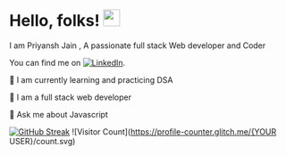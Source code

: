 # Hello, folks! <img src="https://raw.githubusercontent.com/MartinHeinz/MartinHeinz/master/wave.gif" width="30px">

I am Priyansh Jain , A passionate full stack Web developer and Coder 
<!-- Actual text -->

You can find me  on [![LinkedIn][2.2]][2].

<!-- Icons -->


[2.2]: https://raw.githubusercontent.com/MartinHeinz/MartinHeinz/master/linkedin-3-16.png (LinkedIn icon without padding)

<!-- Links to your social media accounts -->


[2]: https://www.linkedin.com/in/priyansh-jain-6455891b8/

🔭 I am currently learning and practicing DSA

🔭 I am a full stack web developer

💬 Ask me about Javascript




[![GitHub Streak](http://github-readme-streak-stats.herokuapp.com?user=priyanshJ23&theme=dark&hide_border=true&date_format=j%20M%5B%20Y%5D)](https://git.io/streak-stats)
![Visitor Count](https://profile-counter.glitch.me/{YOUR USER}/count.svg)

<!--
**priyanshJ23/priyanshJ23** is a ✨ _special_ ✨ repository because its `README.md` (this file) appears on your GitHub profile.

Here are some ideas to get you started:

- 🔭 I’m currently working on ...
- 🌱 I’m currently learning ...
- 👯 I’m looking to collaborate on ...
- 🤔 I’m looking for help with ...
- 💬 Ask me about ...
- 📫 How to reach me: ...
- 😄 Pronouns: ...
- ⚡ Fun fact: ...
-->

